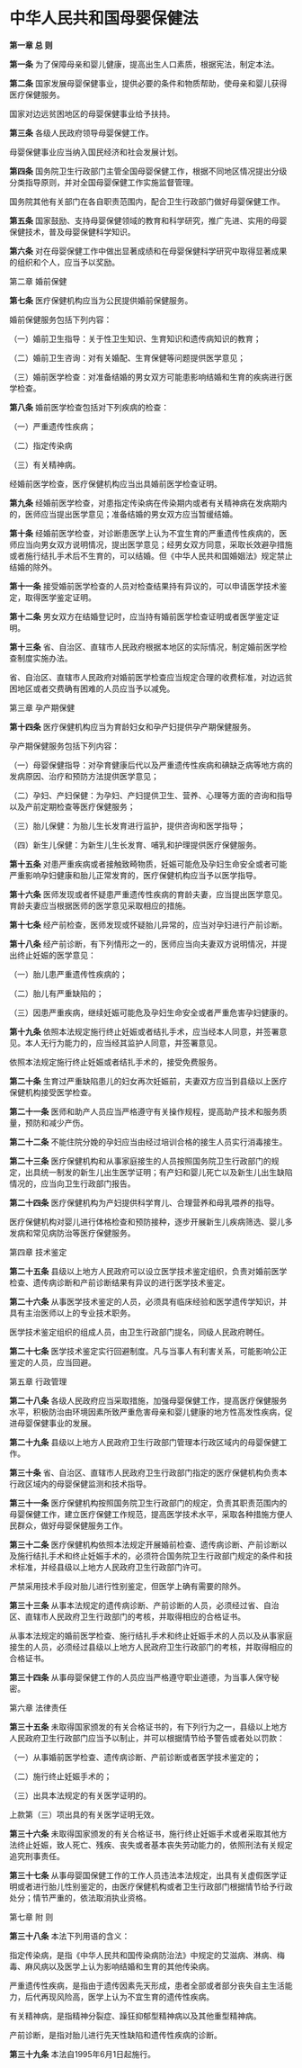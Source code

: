 # 中华人民共和国母婴保健法

**第一章 总 则**

**第一条** 为了保障母亲和婴儿健康，提高出生人口素质，根据宪法，制定本法。

**第二条** 国家发展母婴保健事业，提供必要的条件和物质帮助，使母亲和婴儿获得医疗保健服务。

国家对边远贫困地区的母婴保健事业给予扶持。

**第三条** 各级人民政府领导母婴保健工作。

母婴保健事业应当纳入国民经济和社会发展计划。

**第四条** 国务院卫生行政部门主管全国母婴保健工作，根据不同地区情况提出分级分类指导原则，并对全国母婴保健工作实施监督管理。

国务院其他有关部门在各自职责范围内，配合卫生行政部门做好母婴保健工作。

**第五条** 国家鼓励、支持母婴保健领域的教育和科学研究，推广先进、实用的母婴保健技术，普及母婴保健科学知识。

**第六条** 对在母婴保健工作中做出显著成绩和在母婴保健科学研究中取得显著成果的组织和个人，应当予以奖励。

第二章 婚前保健

**第七条** 医疗保健机构应当为公民提供婚前保健服务。

婚前保健服务包括下列内容：

（一）婚前卫生指导：关于性卫生知识、生育知识和遗传病知识的教育；

（二）婚前卫生咨询：对有关婚配、生育保健等问题提供医学意见；

（三）婚前医学检查：对准备结婚的男女双方可能患影响结婚和生育的疾病进行医学检查。

**第八条** 婚前医学检查包括对下列疾病的检查：

（一）严重遗传性疾病；

（二）指定传染病

（三）有关精神病。

经婚前医学检查，医疗保健机构应当出具婚前医学检查证明。

**第九条** 经婚前医学检查，对患指定传染病在传染期内或者有关精神病在发病期内的，医师应当提出医学意见；准备结婚的男女双方应当暂缓结婚。

**第十条** 经婚前医学检查，对诊断患医学上认为不宜生育的严重遗传性疾病的，医师应当向男女双方说明情况，提出医学意见；经男女双方同意，采取长效避孕措施或者施行结扎手术后不生育的，可以结婚。但《中华人民共和国婚姻法》规定禁止结婚的除外。

**第十一条** 接受婚前医学检查的人员对检查结果持有异议的，可以申请医学技术鉴定，取得医学鉴定证明。

**第十二条** 男女双方在结婚登记时，应当持有婚前医学检查证明或者医学鉴定证明。

**第十三条** 省、自治区、直辖市人民政府根据本地区的实际情况，制定婚前医学检查制度实施办法。

省、自治区、直辖市人民政府对婚前医学检查应当规定合理的收费标准，对边远贫困地区或者交费确有困难的人员应当予以减免。

第三章 孕产期保健

**第十四条** 医疗保健机构应当为育龄妇女和孕产妇提供孕产期保健服务。

孕产期保健服务包括下列内容：

（一）母婴保健指导：对孕育健康后代以及严重遗传性疾病和碘缺乏病等地方病的发病原因、治疗和预防方法提供医学意见；

（二）孕妇、产妇保健：为孕妇、产妇提供卫生、营养、心理等方面的咨询和指导以及产前定期检查等医疗保健服务；

（三）胎儿保健：为胎儿生长发育进行监护，提供咨询和医学指导；

（四）新生儿保健：为新生儿生长发育、哺乳和护理提供医疗保健服务。

**第十五条** 对患严重疾病或者接触致畸物质，妊娠可能危及孕妇生命安全或者可能严重影响孕妇健康和胎儿正常发育的，医疗保健机构应当予以医学指导。

**第十六条** 医师发现或者怀疑患严重遗传性疾病的育龄夫妻，应当提出医学意见。育龄夫妻应当根据医师的医学意见采取相应的措施。

**第十七条** 经产前检查，医师发现或怀疑胎儿异常的，应当对孕妇进行产前诊断。

**第十八条** 经产前诊断，有下列情形之一的，医师应当向夫妻双方说明情况，并提出终止妊娠的医学意见：

（一）胎儿患严重遗传性疾病的；

（二）胎儿有严重缺陷的；

（三）因患严重疾病，继续妊娠可能危及孕妇生命安全或者严重危害孕妇健康的。

**第十九条** 依照本法规定施行终止妊娠或者结扎手术，应当经本人同意，并签署意见。本人无行为能力的，应当经其监护人同意，并签署意见。

依照本法规定施行终止妊娠或者结扎手术的，接受免费服务。

**第二十条** 生育过严重缺陷患儿的妇女再次妊娠前，夫妻双方应当到县级以上医疗保健机构接受医学检查。

**第二十一条** 医师和助产人员应当严格遵守有关操作规程，提高助产技术和服务质量，预防和减少产伤。

**第二十二条** 不能住院分娩的孕妇应当由经过培训合格的接生人员实行消毒接生。

**第二十三条** 医疗保健机构和从事家庭接生的人员按照国务院卫生行政部门的规定，出具统一制发的新生儿出生医学证明；有产妇和婴儿死亡以及新生儿出生缺陷情况的，应当向卫生行政部门报告。

**第二十四条** 医疗保健机构为产妇提供科学育儿、合理营养和母乳喂养的指导。

医疗保健机构对婴儿进行体格检查和预防接种，逐步开展新生儿疾病筛选、婴儿多发病和常见病防治等医疗保健服务。

第四章 技术鉴定

**第二十五条** 县级以上地方人民政府可以设立医学技术鉴定组织，负责对婚前医学检查、遗传病诊断和产前诊断结果有异议的进行医学技术鉴定。

**第二十六条** 从事医学技术鉴定的人员，必须具有临床经验和医学遗传学知识，并具有主治医师以上的专业技术职务。

医学技术鉴定组织的组成人员，由卫生行政部门提名，同级人民政府聘任。

**第二十七条** 医学技术鉴定实行回避制度。凡与当事人有利害关系，可能影响公正鉴定的人员，应当回避。

第五章 行政管理

**第二十八条** 各级人民政府应当采取措施，加强母婴保健工作，提高医疗保健服务水平，积极防治由环境因素所致严重危害母亲和婴儿健康的地方性高发性疾病，促进母婴保健事业的发展。

**第二十九条** 县级以上地方人民政府卫生行政部门管理本行政区域内的母婴保健工作。

**第三十条** 省、自治区、直辖市人民政府卫生行政部门指定的医疗保健机构负责本行政区域内的母婴保健监测和技术指导。

**第三十一条** 医疗保健机构按照国务院卫生行政部门的规定，负责其职责范围内的母婴保健工作，建立医疗保健工作规范，提高医学技术水平，采取各种措施方便人民群众，做好母婴保健服务工作。

**第三十二条** 医疗保健机构依照本法规定开展婚前检查、遗传病诊断、产前诊断以及施行结扎手术和终止妊娠手术的，必须符合国务院卫生行政部门规定的条件和技术标准，并经县级以上地方人民政府卫生行政部门许可。

严禁采用技术手段对胎儿进行性别鉴定，但医学上确有需要的除外。

**第三十三条** 从事本法规定的遗传病诊断、产前诊断的人员，必须经过省、自治区、直辖市人民政府卫生行政部门的考核，并取得相应的合格证书。

从事本法规定的婚前医学检查、施行结扎手术和终止妊娠手术的人员以及从事家庭接生的人员，必须经过县级以上地方人民政府卫生行政部门的考核，并取得相应的合格证书。

**第三十四条** 从事母婴保健工作的人员应当严格遵守职业道德，为当事人保守秘密。

第六章 法律责任

**第三十五条** 未取得国家颁发的有关合格证书的，有下列行为之一，县级以上地方人民政府卫生行政部门应当予以制止，并可以根据情节给予警告或者处以罚款：

（一）从事婚前医学检查、遗传病诊断、产前诊断或者医学技术鉴定的；

（二）施行终止妊娠手术的；

（三）出具本法规定的有关医学证明的。

上款第（三）项出具的有关医学证明无效。

**第三十六条** 未取得国家颁发的有关合格证书，施行终止妊娠手术或者采取其他方法终止妊娠，致人死亡、残疾、丧失或者基本丧失劳动能力的，依照刑法有关规定追究刑事责任。

**第三十七条** 从事母婴国保健工作的工作人员违法本法规定，出具有关虚假医学证明或者进行胎儿性别鉴定的，由医疗保健机构或者卫生行政部门根据情节给予行政处分；情节严重的，依法取消执业资格。

第七章 附 则

**第三十八条** 本法下列用语的含义：

指定传染病，是指《中华人民共和国传染病防治法》中规定的艾滋病、淋病、梅毒、麻风病以及医学上认为影响结婚和生育的其他传染病。

严重遗传性疾病，是指由于遗传因素先天形成，患者全部或者部分丧失自主生活能力，后代再现风险高，医学上认为不宜生育的遗传性疾病。

有关精神病，是指精神分裂症、躁狂抑郁型精神病以及其他重型精神病。

产前诊断，是指对胎儿进行先天性缺陷和遗传性疾病的诊断。

**第三十九条** 本法自1995年6月1日起施行。
